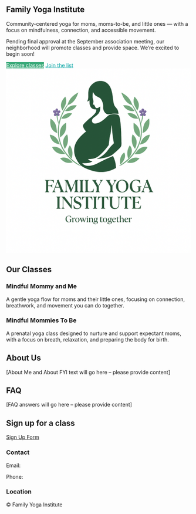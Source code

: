 <html lang="en">
<head>
  <meta charset="UTF-8" />
  <meta name="viewport" content="width=device-width, initial-scale=1" />
  <title>Family Yoga Institute – Growing Together</title>
  <meta name="description" content="Family Yoga Institute (FYI): Community-centered yoga for moms, moms-to-be, and little ones." />
  <script src="https://cdn.tailwindcss.com"></script>
  <style>
    :root {
      --fyi-green: #3BAA7A;
      --fyi-teal: #00A3A3;
      --fyi-purple: #7C4DFF;
    }
    .btn { @apply px-5 py-3 rounded-2xl font-medium transition; }
    .btn-primary { background: var(--fyi-green); color: white; }
    .btn-outline { @apply border; border-color: var(--fyi-teal); color: var(--fyi-teal); }
    .btn-outline:hover { background: var(--fyi-teal); color: white; }
  </style>
</head>
<body class="min-h-screen bg-gradient-to-b from-teal-50 via-white to-purple-50 text-slate-800">

  <!-- HERO -->
  <section class="relative overflow-hidden">
    <div class="mx-auto max-w-6xl px-6 py-16 md:py-24 grid md:grid-cols-2 gap-10 items-center">
      <div>
        <h1 class="text-4xl md:text-5xl font-bold tracking-tight text-slate-900">Family Yoga Institute</h1>
        <p class="mt-4 text-lg text-slate-600">Community-centered yoga for moms, moms-to-be, and little ones — with a focus on mindfulness, connection, and accessible movement.</p>
        <p class="mt-3 text-sm text-slate-500">Pending final approval at the September association meeting, our neighborhood will promote classes and provide space. We’re excited to begin soon!</p>
        <div class="mt-6 flex flex-wrap gap-3">
          <a href="#classes" class="btn btn-primary">Explore classes</a>
          <a href="#signup" class="btn btn-outline">Join the list</a>
        </div>
      </div>
      <div class="relative flex items-center justify-center">
        <img src="logo.png" alt="Family Yoga Institute Logo" class="rounded-full shadow-lg max-h-72 max-w-full bg-white">
      </div>
    </div>
  </section>

  <!-- CLASSES SECTION -->
  <section id="classes" class="mx-auto max-w-6xl px-6 py-16">
    <h2 class="text-3xl font-bold mb-8">Our Classes</h2>
    <div class="grid md:grid-cols-2 gap-8">
      <div class="p-6 bg-white rounded-xl shadow">
        <h3 class="text-xl font-semibold text-fyi-green">Mindful Mommy and Me</h3>
        <p class="mt-2 text-slate-600">A gentle yoga flow for moms and their little ones, focusing on connection, breathwork, and movement you can do together.</p>
      </div>
      <div class="p-6 bg-white rounded-xl shadow">
        <h3 class="text-xl font-semibold text-fyi-purple">Mindful Mommies To Be</h3>
        <p class="mt-2 text-slate-600">A prenatal yoga class designed to nurture and support expectant moms, with a focus on breath, relaxation, and preparing the body for birth.</p>
      </div>
    </div>
  </section>

  <!-- ABOUT SECTION -->
  <section id="about" class="bg-white py-16">
    <div class="mx-auto max-w-4xl px-6">
      <h2 class="text-3xl font-bold mb-6">About Us</h2>
      <p class="text-slate-600">[About Me and About FYI text will go here – please provide content]</p>
    </div>
  </section>

  <!-- FAQ SECTION -->
  <section id="faq" class="mx-auto max-w-4xl px-6 py-16">
    <h2 class="text-3xl font-bold mb-6">FAQ</h2>
    <p class="text-slate-600">[FAQ answers will go here – please provide content]</p>
  </section>

  <!-- SIGN UP -->
  <section id="signup" class="bg-gradient-to-r from-fyi-green to-fyi-teal py-16">
    <div class="mx-auto max-w-4xl px-6 text-center text-white">
      <h2 class="text-3xl font-bold mb-4">Sign up for a class</h2>
      <a id="fyi-form" href="#" class="btn bg-white text-fyi-green font-bold">Sign Up Form</a>
    </div>
  </section>

  <!-- FOOTER -->
  <footer class="bg-slate-900 text-white py-8 mt-12">
    <div class="mx-auto max-w-6xl px-6 grid md:grid-cols-3 gap-6">
      <div>
        <h3 class="font-bold mb-2">Contact</h3>
        <p>Email: <a id="fyi-email" class="underline"></a></p>
        <p>Phone: <a id="fyi-phone" class="underline"></a></p>
      </div>
      <div>
        <h3 class="font-bold mb-2">Location</h3>
        <p id="fyi-location-footer"></p>
      </div>
      <div>
        <p>&copy; <span id="year"></span> Family Yoga Institute</p>
      </div>
    </div>
  </footer>

  <script>
    const SETTINGS = {
      googleForm: 'https://forms.gle/your-form-id',
      email: 'auntie.mary@example.com',
      phone: '(555) 555-5555',
      location: 'Neighborhood Community Center, 123 Willow Lane, Your Town, ST',
    };
    document.getElementById('fyi-form').href = SETTINGS.googleForm;
    document.getElementById('fyi-email').href = 'mailto:' + SETTINGS.email;
    document.getElementById('fyi-email').textContent = SETTINGS.email;
    document.getElementById('fyi-phone').href = 'tel:' + SETTINGS.phone;
    document.getElementById('fyi-phone').textContent = SETTINGS.phone;
    document.getElementById('fyi-location-footer').textContent = SETTINGS.location;
    document.getElementById('year').textContent = new Date().getFullYear();
  </script>

</body>
</html>

